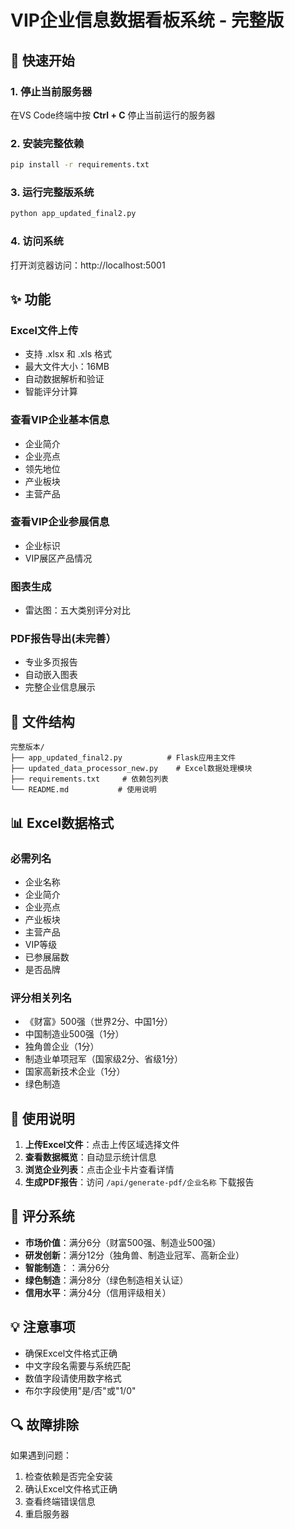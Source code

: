 # VIP企业信息数据看板系统 - 完整版

## 🚀 快速开始

### 1. 停止当前服务器
在VS Code终端中按 **Ctrl + C** 停止当前运行的服务器

### 2. 安装完整依赖
```bash
pip install -r requirements.txt
```

### 3. 运行完整版系统
```bash
python app_updated_final2.py
```

### 4. 访问系统
打开浏览器访问：http://localhost:5001

## ✨ 功能

### Excel文件上传
- 支持 .xlsx 和 .xls 格式
- 最大文件大小：16MB
- 自动数据解析和验证
- 智能评分计算

### 查看VIP企业基本信息
- 企业简介
- 企业亮点
- 领先地位
- 产业板块
- 主营产品

### 查看VIP企业参展信息
- 企业标识
- VIP展区产品情况

### 图表生成
- 雷达图：五大类别评分对比


### PDF报告导出(未完善）
- 专业多页报告
- 自动嵌入图表
- 完整企业信息展示

## 📁 文件结构
```
完整版本/
├── app_updated_final2.py          # Flask应用主文件
├── updated_data_processor_new.py    # Excel数据处理模块
├── requirements.txt     # 依赖包列表
└── README.md           # 使用说明
```

## 📊 Excel数据格式

### 必需列名
- 企业名称
- 企业简介
- 企业亮点
- 产业板块
- 主营产品
- VIP等级
- 已参展届数
- 是否品牌

### 评分相关列名
- 《财富》500强（世界2分、中国1分）
- 中国制造业500强（1分）
- 独角兽企业（1分）
- 制造业单项冠军（国家级2分、省级1分）
- 国家高新技术企业（1分）
- 绿色制造

## 🔧 使用说明

1. **上传Excel文件**：点击上传区域选择文件
2. **查看数据概览**：自动显示统计信息
3. **浏览企业列表**：点击企业卡片查看详情
4. **生成PDF报告**：访问 `/api/generate-pdf/企业名称` 下载报告

## 🎯 评分系统

- **市场价值**：满分6分（财富500强、制造业500强）
- **研发创新**：满分12分（独角兽、制造业冠军、高新企业）
- **智能制造**：：满分6分
- **绿色制造**：满分8分（绿色制造相关认证）
- **信用水平**：满分4分（信用评级相关）

## 💡 注意事项

- 确保Excel文件格式正确
- 中文字段名需要与系统匹配
- 数值字段请使用数字格式
- 布尔字段使用"是/否"或"1/0"

## 🔍 故障排除

如果遇到问题：
1. 检查依赖是否完全安装
2. 确认Excel文件格式正确
3. 查看终端错误信息
4. 重启服务器

